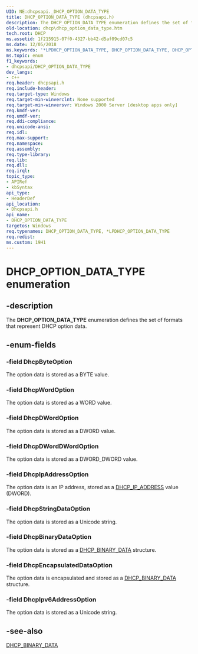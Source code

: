 ```yaml
---
UID: NE:dhcpsapi._DHCP_OPTION_DATA_TYPE
title: DHCP_OPTION_DATA_TYPE (dhcpsapi.h)
description: The DHCP_OPTION_DATA_TYPE enumeration defines the set of formats that represent DHCP option data.
old-location: dhcp\dhcp_option_data_type.htm
tech.root: DHCP
ms.assetid: 1f215915-07f0-4327-bb42-d5af09cd07c5
ms.date: 12/05/2018
ms.keywords: '*LPDHCP_OPTION_DATA_TYPE, DHCP_OPTION_DATA_TYPE, DHCP_OPTION_DATA_TYPE enumeration [DHCP], DhcpBinaryDataOption, DhcpByteOption, DhcpDWordDWordOption, DhcpDWordOption, DhcpEncapsulatedDataOption, DhcpIpAddressOption, DhcpIpv6AddressOption, DhcpStringDataOption, DhcpWordOption, LPDHCP_OPTION_DATA_TYPE, LPDHCP_OPTION_DATA_TYPE enumeration pointer [DHCP], dhcp.dhcp_option_data_type, dhcpsapi/DHCP_OPTION_DATA_TYPE, dhcpsapi/DhcpBinaryDataOption, dhcpsapi/DhcpByteOption, dhcpsapi/DhcpDWordDWordOption, dhcpsapi/DhcpDWordOption, dhcpsapi/DhcpEncapsulatedDataOption, dhcpsapi/DhcpIpAddressOption, dhcpsapi/DhcpIpv6AddressOption, dhcpsapi/DhcpStringDataOption, dhcpsapi/DhcpWordOption, dhcpsapi/LPDHCP_OPTION_DATA_TYPE'
ms.topic: enum
f1_keywords:
- dhcpsapi/DHCP_OPTION_DATA_TYPE
dev_langs:
- c++
req.header: dhcpsapi.h
req.include-header: 
req.target-type: Windows
req.target-min-winverclnt: None supported
req.target-min-winversvr: Windows 2000 Server [desktop apps only]
req.kmdf-ver: 
req.umdf-ver: 
req.ddi-compliance: 
req.unicode-ansi: 
req.idl: 
req.max-support: 
req.namespace: 
req.assembly: 
req.type-library: 
req.lib: 
req.dll: 
req.irql: 
topic_type:
- APIRef
- kbSyntax
api_type:
- HeaderDef
api_location:
- Dhcpsapi.h
api_name:
- DHCP_OPTION_DATA_TYPE
targetos: Windows
req.typenames: DHCP_OPTION_DATA_TYPE, *LPDHCP_OPTION_DATA_TYPE
req.redist: 
ms.custom: 19H1
---
```


# DHCP_OPTION_DATA_TYPE enumeration


## -description


The <b>DHCP_OPTION_DATA_TYPE</b> enumeration defines the set of formats that represent DHCP  option data.


## -enum-fields




### -field DhcpByteOption

The option data is stored as a BYTE value.


### -field DhcpWordOption

The option data is stored as a WORD value.


### -field DhcpDWordOption

The option data is stored as a DWORD value.


### -field DhcpDWordDWordOption

The option data is stored as a DWORD_DWORD value.


### -field DhcpIpAddressOption

The option data is an IP address, stored as a <a href="https://docs.microsoft.com/previous-versions/windows/desktop/dhcp/dhcp-server-management-type-definitions">DHCP_IP_ADDRESS</a> value (DWORD).


### -field DhcpStringDataOption

The option data is stored as a Unicode string.


### -field DhcpBinaryDataOption

The option data is stored as a <a href="https://docs.microsoft.com/windows/desktop/api/dhcpsapi/ns-dhcpsapi-dhcp_binary_data">DHCP_BINARY_DATA</a> structure.


### -field DhcpEncapsulatedDataOption

The option data is encapsulated and stored as a <a href="https://docs.microsoft.com/windows/desktop/api/dhcpsapi/ns-dhcpsapi-dhcp_binary_data">DHCP_BINARY_DATA</a> structure.


### -field DhcpIpv6AddressOption

The option data is stored as a Unicode string.


## -see-also




<a href="https://docs.microsoft.com/windows/desktop/api/dhcpsapi/ns-dhcpsapi-dhcp_binary_data">DHCP_BINARY_DATA</a>
 

 

